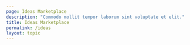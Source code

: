 ```yaml
---
page: Ideas Marketplace
description: "Commodo mollit tempor laborum sint voluptate et elit."
title: Ideas Marketplace
permalink: /ideas
layout: topic
---
```

